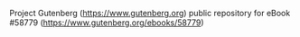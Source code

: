 Project Gutenberg (https://www.gutenberg.org) public repository for
eBook #58779 (https://www.gutenberg.org/ebooks/58779)
